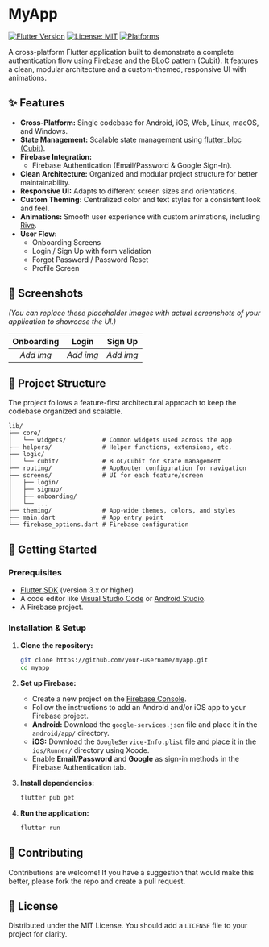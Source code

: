 
# MyApp

[![Flutter Version](https://img.shields.io/badge/Flutter-3.x-blue.svg)](https://flutter.dev)
[![License: MIT](https://img.shields.io/badge/License-MIT-yellow.svg)](https://opensource.org/licenses/MIT)
[![Platforms](https://img.shields.io/badge/Platforms-Android%20%7C%20iOS%20%7C%20Web%20%7C%20Linux%20%7C%20macOS%20%7C%20Windows-brightgreen.svg)](https://flutter.dev/multi-platform)

A cross-platform Flutter application built to demonstrate a complete authentication flow using Firebase and the BLoC pattern (Cubit). It features a clean, modular architecture and a custom-themed, responsive UI with animations.

## ✨ Features

-   **Cross-Platform:** Single codebase for Android, iOS, Web, Linux, macOS, and Windows.
-   **State Management:** Scalable state management using [flutter_bloc (Cubit)](https://bloclibrary.dev/).
-   **Firebase Integration:**
    -   Firebase Authentication (Email/Password & Google Sign-In).
-   **Clean Architecture:** Organized and modular project structure for better maintainability.
-   **Responsive UI:** Adapts to different screen sizes and orientations.
-   **Custom Theming:** Centralized color and text styles for a consistent look and feel.
-   **Animations:** Smooth user experience with custom animations, including [Rive](https://rive.app/).
-   **User Flow:**
    -   Onboarding Screens
    -   Login / Sign Up with form validation
    -   Forgot Password / Password Reset
    -   Profile Screen

## 📸 Screenshots

*(You can replace these placeholder images with actual screenshots of your application to showcase the UI.)*

| Onboarding | Login | Sign Up |
| :--------: | :---: | :-----: |
|  *Add img*  | *Add img* | *Add img* |

## 📂 Project Structure

The project follows a feature-first architectural approach to keep the codebase organized and scalable.

```
lib/
├── core/
│   └── widgets/          # Common widgets used across the app
├── helpers/              # Helper functions, extensions, etc.
├── logic/
│   └── cubit/            # BLoC/Cubit for state management
├── routing/              # AppRouter configuration for navigation
├── screens/              # UI for each feature/screen
│   ├── login/
│   ├── signup/
│   ├── onboarding/
│   └── ...
├── theming/              # App-wide themes, colors, and styles
├── main.dart             # App entry point
└── firebase_options.dart # Firebase configuration
```

## 🚀 Getting Started

### Prerequisites

-   [Flutter SDK](https://flutter.dev/docs/get-started/install) (version 3.x or higher)
-   A code editor like [Visual Studio Code](https://code.visualstudio.com/) or [Android Studio](https://developer.android.com/studio).
-   A Firebase project.

### Installation & Setup

1.  **Clone the repository:**
    ```bash
    git clone https://github.com/your-username/myapp.git
    cd myapp
    ```

2.  **Set up Firebase:**
    -   Create a new project on the [Firebase Console](https://console.firebase.google.com/).
    -   Follow the instructions to add an Android and/or iOS app to your Firebase project.
    -   **Android:** Download the `google-services.json` file and place it in the `android/app/` directory.
    -   **iOS:** Download the `GoogleService-Info.plist` file and place it in the `ios/Runner/` directory using Xcode.
    -   Enable **Email/Password** and **Google** as sign-in methods in the Firebase Authentication tab.

3.  **Install dependencies:**
    ```bash
    flutter pub get
    ```

4.  **Run the application:**
    ```bash
    flutter run
    ```

## 🤝 Contributing

Contributions are welcome! If you have a suggestion that would make this better, please fork the repo and create a pull request.

## 📄 License

Distributed under the MIT License. You should add a `LICENSE` file to your project for clarity.